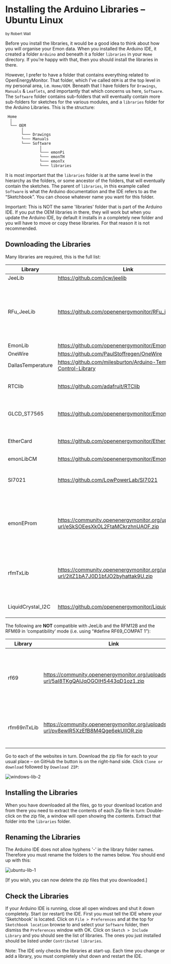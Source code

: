 # Installing the Arduino Libraries – Ubuntu Linux

<small>by Robert Wall</small>

Before you install the libraries, it would be a good idea to think about how you will organise your
Emon data. When you installed the Arduino IDE, it created a folder `Arduino` and beneath it a
folder `libraries` in your `Home` directory. If you’re happy with that, then you should install the
libraries in there.

However, I prefer to have a folder that contains everything related to OpenEnergyMonitor. That
folder, which I've called `OEM` is at the top level in my personal area, i.e. `Home/OEM`. Beneath
that I have folders for `Drawings`, `Manuals` & `Leaflets`, and importantly that which concerns us here,
`Software`. The `Software` folder contains sub-folders that will eventually contain more sub-folders for
sketches for the various modules, and a `libraries` folder for the Arduino Libraries. This is the
structure:

```
 Home
  │
  └── OEM
       │
       └─── Drawings
       └─── Manuals
       └─── Software
               │
               └─── emonPi
               └─── emonTH
               └─── emonTx
               └─── libraries

```

It is most important that the `libraries` folder is at the same level in the hierarchy as the folders, or
some ancestor of the folders, that will eventually contain the sketches. The parent of `libraries`, in
this example called `Software` is what the Arduino documentation and the IDE refers to as the
“Sketchbook”. You can choose whatever name you want for this folder.

<div class="note">

<p>Important: This is NOT the same 'libraries' folder that is part of the Arduino IDE. If you put
the OEM libraries in there, they will work but when you update the Arduino IDE, by default it
installs in a completely new folder and you will have to move or copy these libraries. For that
reason it is not recommended.</p>

</div>

## Downloading the Libraries

Many libraries are required, this is the full list:

| Library            | Link                                                               | Notes |
|--------------------|--------------------------------------------------------------------|-------|
| JeeLib             | https://github.com/jcw/jeelib                                      |       |
| RFu_JeeLib         | https://github.com/openenergymonitor/RFu_jeelib                    | Only required for emonTx V3.2 and emonTH V1.4 using the RFu328 module.    |
| EmonLib            | https://github.com/openenergymonitor/EmonLib                       |       |
| OneWire            | https://github.com/PaulStoffregen/OneWire                          |       |
| DallasTemperature  | https://github.com/milesburton/Arduino-Temperature-Control-Library |       |
| RTClib             | https://github.com/adafruit/RTClib                                 | Only required for EmonGLCD   |
| GLCD_ST7565        | https://github.com/openenergymonitor/EmonGLCDlib                   | Only required for EmonGLCD   |
| EtherCard          | https://github.com/openenergymonitor/EtherCardOct2012              | Only required for NanodeRF   |
| emonLibCM          | https://github.com/openenergymonitor/EmonLibCM                     |       |
| SI7021             | https://github.com/LowPowerLab/SI7021                              | Only required for emonTH V2  |
| emonEProm          | https://community.openenergymonitor.org/uploads/short-url/eSkSOEesXkOL2FtaMCkrzhnUAOF.zip | Manages the EEPROM when saving config & energy values |
| rfmTxLib           | https://community.openenergymonitor.org/uploads/short-url/2itZ1bA7J0D1bfJO2byhattak9U.zip | Transmit-only - message format is compatible with JeeLib |
| LiquidCrystal_I2C  | https://github.com/openenergymonitor/LiquidCrystal_I2C             | Only required for emonPi |

<div class="warning">

<p>The following are <strong>NOT</strong> compatible with JeeLib and the RFM12B and the RFM69 in ‘compatibility’ mode (i.e. using “#define RF69_COMPAT 1”):</p>

</div>

| Library            | Link                                                               | Notes |
|--------------------|--------------------------------------------------------------------|-------|
| rf69               | https://community.openenergymonitor.org/uploads/short-url/5aI8TKgQAIJqOGOIH5443qD1oz1.zip | RFM69 ‘Native’ format - does not check for a busy radio channel |
| rfm69nTxLib        | https://community.openenergymonitor.org/uploads/short-url/pv8ewlR5XzEfB8M4Qge6ekUIlOR.zip | RFM69 ‘Native’ format version of rfmTxLib |

Go to each of the websites in turn. Download the zip file for each to your usual place – on GitHub
the button is on the right-hand side. Click `Clone or download` followed by `Download ZIP`:

![windows-lib-2](files/windowslib2.png)

## Installing the Libraries

When you have downloaded all the files, go to your download location and from there you need to
extract the contents of each Zip file in turn: Double-click on the zip file, a window will open
showing the contents. Extract that folder into the `libraries` folder.

## Renaming the Libraries

The Arduino IDE does not allow hyphens '-' in the library folder names. Therefore you must rename
the folders to the names below. You should end up with this:

![ubuntu-lib-1](files/ubuntulib1.png)

[If you wish, you can now delete the zip files that you downloaded.]

## Check the Libraries

If your Arduino IDE is running, close all open windows and shut it down completely. Start (or
restart) the IDE. First you must tell the IDE where your 'Sketchbook' is located. Click on `File > Preferences`
and at the top for `Sketchbook location` browse to and select your `Software` folder,
then dismiss the `Preferences` window with OK. Click on `Sketch > Include Library` and you should
see the list of libraries. The ones you just installed should be listed under `Contributed libraries`.

<div class="note">

<p>Note: The IDE only checks the libraries at start-up. Each time you change or add a library, you
must completely shut down and restart the IDE.</p>

</div>
